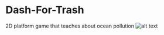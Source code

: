 # Dash-For-Trash
2D platform game that teaches about ocean pollution
![alt text](https://github.com/PhoebeK1m/Dash-For-Trash/dash-for-trash-title.png?raw=true)
